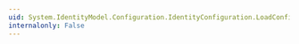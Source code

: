 ```yaml
---
uid: System.IdentityModel.Configuration.IdentityConfiguration.LoadConfiguration(System.IdentityModel.Configuration.IdentityConfigurationElement)
internalonly: False
---
```


